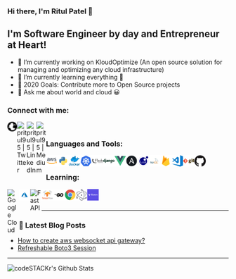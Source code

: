 ### Hi there, I'm Ritul Patel 👋

## I'm Software Engineer by day and Entrepreneur at Heart!
- 🔭 I’m currently working on KloudOptimize (An open source solution for managing and optimizing any cloud infrastructure)
- 🌱 I’m currently learning everything 🤣
- 🥅 2020 Goals: Contribute more to Open Source projects
- 💬 Ask me about world and cloud 😀

### Connect with me:

[<img align="left" alt="pritul95.github.io" width="22px" src="https://raw.githubusercontent.com/iconic/open-iconic/master/svg/globe.svg" />][website]
[<img align="left" alt="pritul95 | Twitter" width="22px" src="https://cdn.jsdelivr.net/npm/simple-icons@v3/icons/twitter.svg" />][twitter]
[<img align="left" alt="pritul95 | LinkedIn" width="22px" src="https://cdn.jsdelivr.net/npm/simple-icons@v3/icons/linkedin.svg" />][linkedin]
[<img align="left" alt="pritul95 | Medium" width="22px" src="https://cdn.jsdelivr.net/npm/simple-icons@v3/icons/medium.svg" />][medium]

<br />

### Languages and Tools:

[<img align="left" alt="AWS" width="26px" src="https://raw.githubusercontent.com/github/explore/80688e429a7d4ef2fca1e82350fe8e3517d3494d/topics/aws/aws.png" />][github_aws]
[<img align="left" alt="Python" width="26px" src="https://raw.githubusercontent.com/github/explore/80688e429a7d4ef2fca1e82350fe8e3517d3494d/topics/python/python.png" />][github_python]
[<img align="left" alt="Docker" width="26px" src="https://raw.githubusercontent.com/github/explore/80688e429a7d4ef2fca1e82350fe8e3517d3494d/topics/docker/docker.png" />][github_docker]
[<img align="left" alt="Kuberbets" width="26px" src="https://raw.githubusercontent.com/github/explore/80688e429a7d4ef2fca1e82350fe8e3517d3494d/topics/kubernetes/kubernetes.png" />][github_kubernetes]
[<img align="left" alt="Flask" width="26px" src="https://raw.githubusercontent.com/github/explore/80688e429a7d4ef2fca1e82350fe8e3517d3494d/topics/flask/flask.png" />][github_flask]
[<img align="left" alt="Django" width="26px" src="https://raw.githubusercontent.com/github/explore/80688e429a7d4ef2fca1e82350fe8e3517d3494d/topics/django/django.png" />][github_django]
[<img align="left" alt="Vue" width="26px" src="https://raw.githubusercontent.com/github/explore/80688e429a7d4ef2fca1e82350fe8e3517d3494d/topics/vue/vue.png" />][github_vue]
[<img align="left" alt="Ansible" width="26px" src="https://raw.githubusercontent.com/github/explore/80688e429a7d4ef2fca1e82350fe8e3517d3494d/topics/ansible/ansible.png" />][github_ansible]
[<img align="left" alt="Lua" width="26px" src="https://raw.githubusercontent.com/github/explore/80688e429a7d4ef2fca1e82350fe8e3517d3494d/topics/lua/lua.png" />][github_lua]
[<img align="left" alt="Mysql" width="26px" src="https://raw.githubusercontent.com/github/explore/80688e429a7d4ef2fca1e82350fe8e3517d3494d/topics/mysql/mysql.png" />][github_mysql]
[<img align="left" alt="Firebase" width="26px" src="https://raw.githubusercontent.com/github/explore/80688e429a7d4ef2fca1e82350fe8e3517d3494d/topics/firebase/firebase.png" />][github_firebase]
[<img align="left" alt="Visual Studio Code" width="26px" src="https://raw.githubusercontent.com/github/explore/80688e429a7d4ef2fca1e82350fe8e3517d3494d/topics/visual-studio-code/visual-studio-code.png" />][github_vscode]
[<img align="left" alt="Git" width="26px" src="https://raw.githubusercontent.com/github/explore/78df643247d429f6cc873026c0622819ad797942/topics/git/git.png" />][github_git]
[<img align="left" alt="GitHub" width="26px" src="https://raw.githubusercontent.com/github/explore/78df643247d429f6cc873026c0622819ad797942/topics/github/github.png" />][github_github]

<br />

### Learning:
[<img align="left" alt="Google Cloud" width="26px" src="https://avatars0.githubusercontent.com/u/2810941" />][github_gcp]
[<img align="left" alt="Azure" width="26px" src="https://raw.githubusercontent.com/github/explore/80688e429a7d4ef2fca1e82350fe8e3517d3494d/topics/azure/azure.png" />][github_azure]
[<img align="left" alt="FastAPI" width="26px" src="https://repository-images.githubusercontent.com/160919119/29516980-f308-11e9-9096-0836920fdae3" />][github_fast]
[<img align="left" alt="Machine learning" width="26px" src="https://raw.githubusercontent.com/github/explore/80688e429a7d4ef2fca1e82350fe8e3517d3494d/topics/tensorflow/tensorflow.png" />][github_ml]
[<img align="left" alt="GO" width="26px" src="https://raw.githubusercontent.com/github/explore/80688e429a7d4ef2fca1e82350fe8e3517d3494d/topics/go/go.png" />][github_go]
[<img align="left" alt="Chrome Extension" width="26px" src="https://raw.githubusercontent.com/github/explore/80688e429a7d4ef2fca1e82350fe8e3517d3494d/topics/chrome-extension/chrome-extension.png" />][github_chrome]
[<img align="left" alt="Electron" width="26px" src="https://raw.githubusercontent.com/github/explore/80688e429a7d4ef2fca1e82350fe8e3517d3494d/topics/electron/electron.png" />][github_electron]
[<img align="left" alt="Terraform" width="26px" src="https://raw.githubusercontent.com/github/explore/80688e429a7d4ef2fca1e82350fe8e3517d3494d/topics/terraform/terraform.png" />][github_terraform]

<br />
<br />

---

### 📕 Latest Blog Posts
<!-- BLOG-POST-LIST:START -->
- [How to create aws websocket api gateway?](https://pritul95.github.io/blogs/aws/2020/09/02/aws-websocket-api/)
- [Refreshable Boto3 Session](https://pritul95.github.io/blogs/boto3/2020/08/01/refreshable-boto3-session/)
<!-- BLOG-POST-LIST:END -->

---

<img align="left" alt="codeSTACKr's Github Stats" src="https://github-readme-stats.vercel.app/api?username=pritul95&count_private=true&show_icons=true&hide=stars,contribs,prs,issues&hide_border=true" />


[website]: https://pritul95.github.io
[twitter]: https://twitter.com/pritul95
[linkedin]: https://linkedin.com/in/pritul95
[medium]: https://linkedin.com/in/pritul95
[github_aws]: https://github.com/topics/aws
[github_python]: https://github.com/topics/python
[github_docker]: https://github.com/topics/docker
[github_kubernetes]: https://github.com/topics/kubernetes
[github_flask]: https://github.com/topics/flask
[github_django]: https://github.com/topics/django
[github_vue]: https://github.com/topics/vue
[github_ansible]: https://github.com/topics/ansible
[github_lua]: https://github.com/topics/lua
[github_mysql]: https://github.com/topics/mysql
[github_firebase]: https://github.com/topics/firebase
[github_vscode]: https://github.com/topics/vscode
[github_git]: https://github.com/topics/git
[github_github]: https://github.com/topics/github
[github_gcp]: https://github.com/topics/google-cloud
[github_azure]: https://github.com/topics/azure
[github_fast]: https://github.com/topics/fastapi
[github_gcp]: https://github.com/topics/google-cloud
[github_ml]: https://github.com/topics/ml
[github_go]: https://github.com/topics/go
[github_chrome]: https://github.com/topics/chrome-extension
[github_electron]: https://github.com/topics/electron
[github_terraform]: https://github.com/topics/terraform
